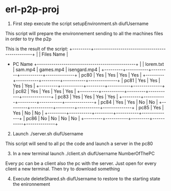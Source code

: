 # erl-p2p-proj

1. First step execute the script setupEnvironment.sh diufUsername

This script will prepare the environnement sending to all the machines files in order to try the p2p

This is the result of the script:
+---------+------------------------------------------------+
|         |                   Files Name                   |
+ PC Name +------------------------------------------------+
|         | lorem.txt | sam.mp4 | games.mp4 | isengard.mp4 |
+---------+-----------+---------+-----------+--------------+
|   pc80  |    Yes    |   Yes   |    Yes    |      Yes     |
+---------+-----------+---------+-----------+--------------+
|   pc81  |    Yes    |   Yes   |    Yes    |      Yes     |
+---------+-----------+---------+-----------+--------------+
|   pc82  |    Yes    |   Yes   |    Yes    |      Yes     |
+---------+-----------+---------+-----------+--------------+
|   pc83  |    Yes    |   Yes   |    Yes    |      Yes     |
+---------+-----------+---------+-----------+--------------+
|   pc84  |    Yes    |   Yes   |     No    |      No      |
+---------+-----------+---------+-----------+--------------+
|   pc85  |    Yes    |   Yes   |     No    |      No      |
+---------+-----------+---------+-----------+--------------+
|   pc86  |     No    |    No   |     No    |      No      |
+---------+-----------+---------+-----------+--------------+

2. Launch ./server.sh diufUsername

This script will send to all pc the code and launch a server in the pc80

3. In a new terminal launch ./client.sh diufUsername NumberOfThePC

Every pc can be a client also the pc with the server.
Just open for every client a new terminal.
Then try to download something

4. Execute deleteShared.sh diufUsername to restore to the starting state the enironnement
